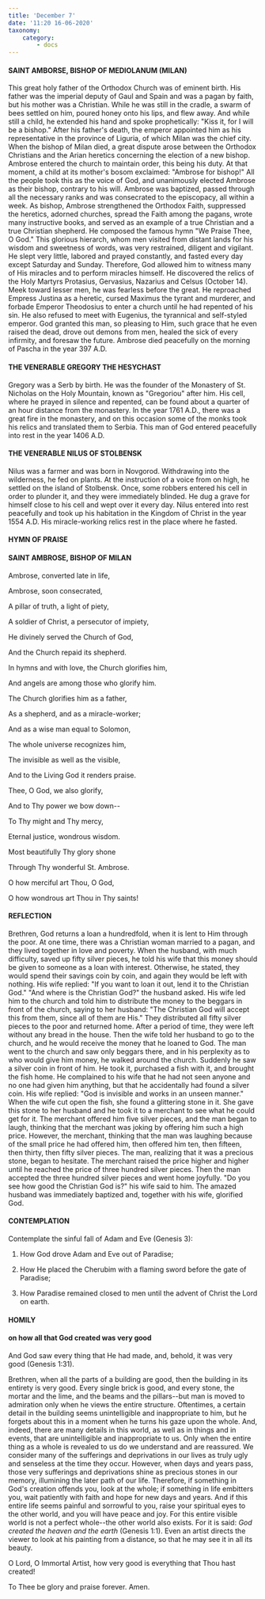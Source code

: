 ```yaml
---
title: 'December 7'
date: '11:20 16-06-2020'
taxonomy:
    category:
        - docs
---
```


#### SAINT AMBORSE, BISHOP OF MEDIOLANUM (MILAN)

This great holy father of the Orthodox Church was of eminent birth. His father was the imperial deputy of Gaul and Spain and was a pagan by faith, but his mother was a Christian. While he was still in the cradle, a swarm of bees settled on him, poured honey onto his lips, and flew away. And while still a child, he extended his hand and spoke prophetically: "Kiss it, for I will be a bishop." After his father's death, the emperor appointed him as his representative in the province of Liguria, of which Milan was the chief city. When the bishop of Milan died, a great dispute arose between the Orthodox Christians and the Arian heretics concerning the election of a new bishop. Ambrose entered the church to maintain order, this being his duty. At that moment, a child at its mother's bosom exclaimed: "Ambrose for bishop!" All the people took this as the voice of God, and unanimously elected Ambrose as their bishop, contrary to his will. Ambrose was baptized, passed through all the necessary ranks and was consecrated to the episcopacy, all within a week. As bishop, Ambrose strengthened the Orthodox Faith, suppressed the heretics, adorned churches, spread the Faith among the pagans, wrote many instructive books, and served as an example of a true Christian and a true Christian shepherd. He composed the famous hymn "We Praise Thee, O God." This glorious hierarch, whom men visited from distant lands for his wisdom and sweetness of words, was very restrained, diligent and vigilant. He slept very little, labored and prayed constantly, and fasted every day except Saturday and Sunday. Therefore, God allowed him to witness many of His miracles and to perform miracles himself. He discovered the relics of the Holy Martyrs Protasius, Gervasius, Nazarius and Celsus (October 14). Meek toward lesser men, he was fearless before the great. He reproached Empress Justina as a heretic, cursed Maximus the tyrant and murderer, and forbade Emperor Theodosius to enter a church until he had repented of his sin. He also refused to meet with Eugenius, the tyrannical and self-styled emperor. God granted this man, so pleasing to Him, such grace that he even raised the dead, drove out demons from men, healed the sick of every infirmity, and foresaw the future. Ambrose died peacefully on the morning of Pascha in the year 397 A.D.

#### THE VENERABLE GREGORY THE HESYCHAST

Gregory was a Serb by birth. He was the founder of the Monastery of St. Nicholas on the Holy Mountain, known as "Gregoriou" after him. His cell, where he prayed in silence and repented, can be found about a quarter of an hour distance from the monastery. In the year 1761 A.D., there was a great fire in the monastery, and on this occasion some of the monks took his relics and translated them to Serbia. This man of God entered peacefully into rest in the year 1406 A.D.

#### THE VENERABLE NILUS OF STOLBENSK

Nilus was a farmer and was born in Novgorod. Withdrawing into the wilderness, he fed on plants. At the instruction of a voice from on high, he settled on the island of Stolbensk. Once, some robbers entered his cell in order to plunder it, and they were immediately blinded. He dug a grave for himself close to his cell and wept over it every day. Nilus entered into rest peacefully and took up his habitation in the Kingdom of Christ in the year 1554 A.D. His miracle-working relics rest in the place where he fasted.



#### HYMN OF PRAISE

#### SAINT AMBROSE, BISHOP OF MILAN

Ambrose, converted late in life,

Ambrose, soon consecrated,

A pillar of truth, a light of piety,

A soldier of Christ, a persecutor of impiety,

He divinely served the Church of God,

And the Church repaid its shepherd.

In hymns and with love, the Church glorifies him,

And angels are among those who glorify him.

The Church glorifies him as a father,

As a shepherd, and as a miracle-worker;

And as a wise man equal to Solomon,

The whole universe recognizes him,

The invisible as well as the visible,

And to the Living God it renders praise.

Thee, O God, we also glorify,

And to Thy power we bow down--

To Thy might and Thy mercy,

Eternal justice, wondrous wisdom.

Most beautifully Thy glory shone

Through Thy wonderful St. Ambrose.

O how merciful art Thou, O God,

O how wondrous art Thou in Thy saints!


#### REFLECTION

Brethren, God returns a loan a hundredfold, when it is lent to Him through the poor. At one time, there was a Christian woman married to a pagan, and they lived together in love and poverty. When the husband, with much difficulty, saved up fifty silver pieces, he told his wife that this money should be given to someone as a loan with interest. Otherwise, he stated, they would spend their savings coin by coin, and again they would be left with nothing. His wife replied: "If you want to loan it out, lend it to the Christian God." "And where is the Christian God?" the husband asked. His wife led him to the church and told him to distribute the money to the beggars in front of the church, saying to her husband: "The Christian God will accept this from them, since all of them are His." They distributed all fifty silver pieces to the poor and returned home. After a period of time, they were left without any bread in the house. Then the wife told her husband to go to the church, and he would receive the money that he loaned to God. The man went to the church and saw only beggars there, and in his perplexity as to who would give him money, he walked around the church. Suddenly he saw a silver coin in front of him. He took it, purchased a fish with it, and brought the fish home. He complained to his wife that he had not seen anyone and no one had given him anything, but that he accidentally had found a silver coin. His wife replied: "God is invisible and works in an unseen manner." When the wife cut open the fish, she found a glittering stone in it. She gave this stone to her husband and he took it to a merchant to see what he could get for it. The merchant offered him five silver pieces, and the man began to laugh, thinking that the merchant was joking by offering him such a high price. However, the merchant, thinking that the man was laughing because of the small price he had offered him, then offered him ten, then fifteen, then thirty, then fifty silver pieces. The man, realizing that it was a precious stone, began to hesitate. The merchant raised the price higher and higher until he reached the price of three hundred silver pieces. Then the man accepted the three hundred silver pieces and went home joyfully. "Do you see how good the Christian God is?" his wife said to him. The amazed husband was immediately baptized and, together with his wife, glorified God.



#### CONTEMPLATION

Contemplate the sinful fall of Adam and Eve (Genesis 3):

1.  How God drove Adam and Eve out of Paradise;

1.  How He placed the Cherubim with a flaming sword before the gate of Paradise;

1.  How Paradise remained closed to men until the advent of Christ the Lord on earth.



#### HOMILY

#### on how all that God created was very good

And God saw every thing that He had made, and, behold, it was very good (Genesis 1:31).

Brethren, when all the parts of a building are good, then the building in its entirety is very good. Every single brick is good, and every stone, the mortar and the lime, and the beams and the pillars--but man is moved to admiration only when he views the entire structure. Oftentimes, a certain detail in the building seems unintelligible and inappropriate to him, but he forgets about this in a moment when he turns his gaze upon the whole. And, indeed, there are many details in this world, as well as in things and in events, that are unintelligible and inappropriate to us. Only when the entire thing as a whole is revealed to us do we understand and are reassured. We consider many of the sufferings and deprivations in our lives as truly ugly and senseless at the time they occur. However, when days and years pass, those very sufferings and deprivations shine as precious stones in our memory, illumining the later path of our life. Therefore, if something in God's creation offends you, look at the whole; if something in life embitters you, wait patiently with faith and hope for new days and years. And if this entire life seems painful and sorrowful to you, raise your spiritual eyes to the other world, and you will have peace and joy. For this entire visible world is not a perfect whole--the other world also exists. For it is said: *God created the heaven and the earth* (Genesis 1:1). Even an artist directs the viewer to look at his painting from a distance, so that he may see it in all its beauty.

O Lord, O Immortal Artist, how very good is everything that Thou hast created!

To Thee be glory and praise forever. Amen.
